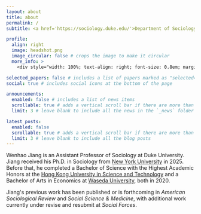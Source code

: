 ```yaml
---
layout: about
title: about
permalink: /
subtitle: <a href='https://sociology.duke.edu/'>Department of Sociology<br>Trinity College of Arts & Sciences, Duke University<br>Reuben-Cooke Building, Durham, NC 27708-0312</a>

profile:
  align: right
  image: headshot.png
  image_circular: false # crops the image to make it circular
  more_info: >
    <div style="width: 100%; text-align: right; font-size: 0.8em; margin-top: 0.1em;">credit to Ash Wang</div>

selected_papers: false # includes a list of papers marked as "selected={true}"
social: true # includes social icons at the bottom of the page

announcements:
  enabled: false # includes a list of news items
  scrollable: true # adds a vertical scroll bar if there are more than 3 news items
  limit: 3 # leave blank to include all the news in the `_news` folder

latest_posts:
  enabled: false
  scrollable: true # adds a vertical scroll bar if there are more than 3 new posts items
  limit: 3 # leave blank to include all the blog posts
---
```


Wenhao Jiang is an Assistant Professor of Sociology at Duke University. Jiang received his Ph.D. in Sociology from [New York University](https://as.nyu.edu/departments/sociology.html) in 2025. Before that, he completed a Bachelor of Science with the Highest Academic Honors at the [Hong Kong University in Science and Technology](https://shss.hkust.edu.hk/) and a Bachelor of Arts in Economics at [Waseda University](https://www.waseda.jp/fpse/pse/en/), both in 2020.

 Jiang's previous work has been published or is forthcoming in *American Sociological Review* and *Social Science & Medicine*, with additional work currently under revise and resubmit at *Social Forces*.
